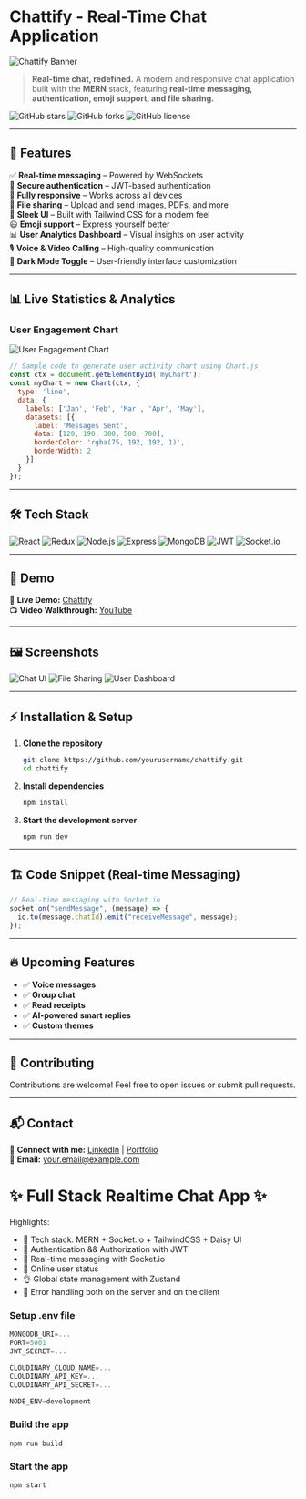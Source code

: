 # Chattify - Real-Time Chat Application

![Chattify Banner](https://your-banner-image-url.com)

> **Real-time chat, redefined.** A modern and responsive chat application built with the **MERN** stack, featuring **real-time messaging, authentication, emoji support, and file sharing.**

![GitHub stars](https://img.shields.io/github/stars/yourusername/chattify?style=for-the-badge)
![GitHub forks](https://img.shields.io/github/forks/yourusername/chattify?style=for-the-badge)
![GitHub license](https://img.shields.io/github/license/yourusername/chattify?style=for-the-badge)

---

## 🚀 Features

✅ **Real-time messaging** – Powered by WebSockets  
🔐 **Secure authentication** – JWT-based authentication  
📱 **Fully responsive** – Works across all devices  
💾 **File sharing** – Upload and send images, PDFs, and more  
🎨 **Sleek UI** – Built with Tailwind CSS for a modern feel  
😃 **Emoji support** – Express yourself better  
📊 **User Analytics Dashboard** – Visual insights on user activity  
🎙️ **Voice & Video Calling** – High-quality communication  
🌙 **Dark Mode Toggle** – User-friendly interface customization  

---

## 📊 Live Statistics & Analytics

### User Engagement Chart

![User Engagement Chart](https://your-chart-url.com)

```javascript
// Sample code to generate user activity chart using Chart.js
const ctx = document.getElementById('myChart');
const myChart = new Chart(ctx, {
  type: 'line',
  data: {
    labels: ['Jan', 'Feb', 'Mar', 'Apr', 'May'],
    datasets: [{
      label: 'Messages Sent',
      data: [120, 190, 300, 500, 700],
      borderColor: 'rgba(75, 192, 192, 1)',
      borderWidth: 2
    }]
  }
});
```

---

## 🛠️ Tech Stack

![React](https://img.shields.io/badge/React-20232A?style=for-the-badge&logo=react)
![Redux](https://img.shields.io/badge/Redux-764ABC?style=for-the-badge&logo=redux)
![Node.js](https://img.shields.io/badge/Node.js-43853D?style=for-the-badge&logo=node.js)
![Express](https://img.shields.io/badge/Express.js-000000?style=for-the-badge&logo=express)
![MongoDB](https://img.shields.io/badge/MongoDB-4EA94B?style=for-the-badge&logo=mongodb)
![JWT](https://img.shields.io/badge/JWT-000000?style=for-the-badge&logo=jsonwebtokens)
![Socket.io](https://img.shields.io/badge/Socket.io-010101?style=for-the-badge&logo=socket.io)

---

## 🎥 Demo

🚀 **Live Demo:** [Chattify](https://chattify.vercel.app/)  
📺 **Video Walkthrough:** [YouTube](https://youtube.com/yourvideo)

---

## 🖼 Screenshots

![Chat UI](https://your-image-url.com)
![File Sharing](https://your-image-url.com)
![User Dashboard](https://your-image-url.com)

---

## ⚡ Installation & Setup

1. **Clone the repository**
   ```sh
   git clone https://github.com/yourusername/chattify.git
   cd chattify
   ```
2. **Install dependencies**
   ```sh
   npm install
   ```
3. **Start the development server**
   ```sh
   npm run dev
   ```

---

## 🏗️ Code Snippet (Real-time Messaging)

```javascript
// Real-time messaging with Socket.io
socket.on("sendMessage", (message) => {
  io.to(message.chatId).emit("receiveMessage", message);
});
```

---

## 🔥 Upcoming Features

- ✅ **Voice messages**
- ✅ **Group chat**
- ✅ **Read receipts**
- ✅ **AI-powered smart replies**
- ✅ **Custom themes**

---

## 🤝 Contributing

Contributions are welcome! Feel free to open issues or submit pull requests.

---

## 📬 Contact

💼 **Connect with me:** [LinkedIn](https://linkedin.com/in/yourname) | [Portfolio](https://yourportfolio.com)  
📧 **Email:** your.email@example.com






# ✨ Full Stack Realtime Chat App ✨

Highlights:

- 🌟 Tech stack: MERN + Socket.io + TailwindCSS + Daisy UI
- 🎃 Authentication && Authorization with JWT
- 👾 Real-time messaging with Socket.io
- 🚀 Online user status
- 👌 Global state management with Zustand
- 🐞 Error handling both on the server and on the client

### Setup .env file

```js
MONGODB_URI=...
PORT=5001
JWT_SECRET=...

CLOUDINARY_CLOUD_NAME=...
CLOUDINARY_API_KEY=...
CLOUDINARY_API_SECRET=...

NODE_ENV=development
```

### Build the app

```shell
npm run build
```

### Start the app

```shell
npm start
```
